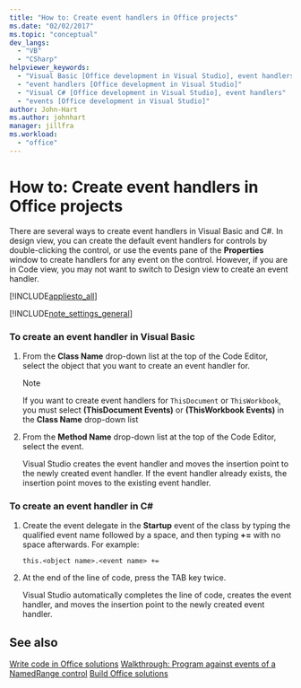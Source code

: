 ```yaml
---
title: "How to: Create event handlers in Office projects"
ms.date: "02/02/2017"
ms.topic: "conceptual"
dev_langs:
  - "VB"
  - "CSharp"
helpviewer_keywords:
  - "Visual Basic [Office development in Visual Studio], event handlers"
  - "event handlers [Office development in Visual Studio]"
  - "Visual C# [Office development in Visual Studio], event handlers"
  - "events [Office development in Visual Studio]"
author: John-Hart
ms.author: johnhart
manager: jillfra
ms.workload:
  - "office"
---
```

# How to: Create event handlers in Office projects
  There are several ways to create event handlers in Visual Basic and C#. In design view, you can create the default event handlers for controls by double-clicking the control, or use the events pane of the **Properties** window to create handlers for any event on the control. However, if you are in Code view, you may not want to switch to Design view to create an event handler.

 [!INCLUDE[appliesto_all](../vsto/includes/appliesto-all-md.md)]

 [!INCLUDE[note_settings_general](../sharepoint/includes/note-settings-general-md.md)]

### To create an event handler in Visual Basic

1.  From the **Class Name** drop-down list at the top of the Code Editor, select the object that you want to create an event handler for.

    > [!NOTE]
    >  If you want to create event handlers for `ThisDocument` or `ThisWorkbook`, you must select **(ThisDocument Events)** or **(ThisWorkbook Events)** in the **Class Name** drop-down list

2.  From the **Method Name** drop-down list at the top of the Code Editor, select the event.

     Visual Studio creates the event handler and moves the insertion point to the newly created event handler. If the event handler already exists, the insertion point moves to the existing event handler.

### To create an event handler in C#

1.  Create the event delegate in the **Startup** event of the class by typing the qualified event name followed by a space, and then typing **+=** with no space afterwards. For example:

     `this.<object name>.<event name> +=`

2.  At the end of the line of code, press the TAB key twice.

     Visual Studio automatically completes the line of code, creates the event handler, and moves the insertion point to the newly created event handler.

## See also
 [Write code in Office solutions](../vsto/writing-code-in-office-solutions.md)
 [Walkthrough: Program against events of a NamedRange control](../vsto/walkthrough-programming-against-events-of-a-namedrange-control.md)
 [Build Office solutions](../vsto/building-office-solutions.md)
